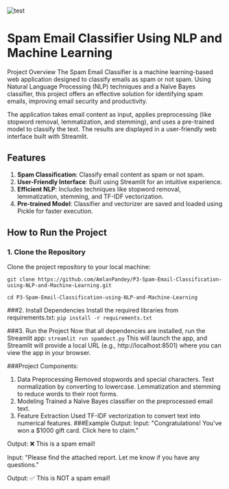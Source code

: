 

![test](https://github.com/user-attachments/assets/3aa7391d-e768-40e3-941a-081c16a063b8)

# **Spam Email Classifier Using NLP and Machine Learning**
Project Overview
The Spam Email Classifier is a machine learning-based web application designed to classify emails as spam or not spam. Using Natural Language Processing (NLP) techniques and a Naïve Bayes classifier, this project offers an effective solution for identifying spam emails, improving email security and productivity.

The application takes email content as input, applies preprocessing (like stopword removal, lemmatization, and stemming), and uses a pre-trained model to classify the text. The results are displayed in a user-friendly web interface built with Streamlit.

## Features

1. **Spam Classification**: Classify email content as spam or not spam.
2. **User-Friendly Interface**: Built using Streamlit for an intuitive experience.
3. **Efficient NLP**: Includes techniques like stopword removal, lemmatization, stemming, and TF-IDF vectorization.
4. **Pre-trained Model**: Classifier and vectorizer are saved and loaded using Pickle for faster execution.

## How to Run the Project

### 1. Clone the Repository
Clone the project repository to your local machine:

```git clone https://github.com/AmlanPandey/P3-Spam-Email-Classification-using-NLP-and-Machine-Learning.git```

```cd P3-Spam-Email-Classification-using-NLP-and-Machine-Learning```


###2. Install Dependencies
Install the required libraries from requirements.txt:
```pip install -r requirements.txt```

###3. Run the Project
Now that all dependencies are installed, run the Streamlit app:
```streamlit run spamdect.py```
This will launch the app, and Streamlit will provide a local URL (e.g., http://localhost:8501) where you can view the app in your browser.

###Project Components:
1. Data Preprocessing
Removed stopwords and special characters.
Text normalization by converting to lowercase.
Lemmatization and stemming to reduce words to their root forms.
2. Modeling
Trained a Naïve Bayes classifier on the preprocessed email text.
3. Feature Extraction
Used TF-IDF vectorization to convert text into numerical features.
###Example Output:
Input: "Congratulations! You've won a $1000 gift card. Click here to claim."

Output: ❌ This is a spam email!

Input: "Please find the attached report. Let me know if you have any questions."

Output: ✅ This is NOT a spam email!



